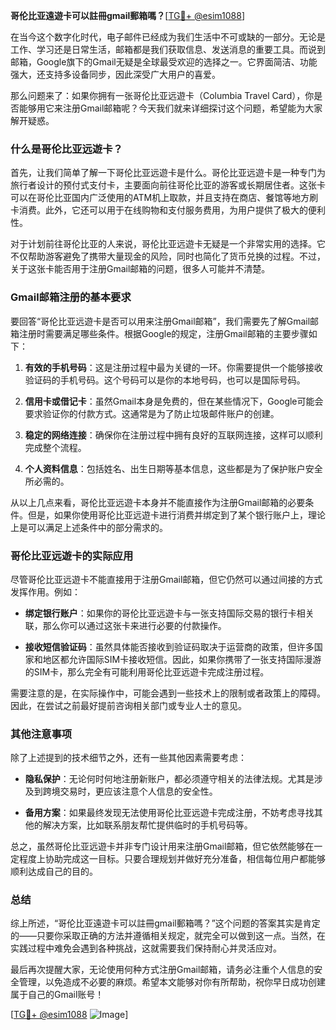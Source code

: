 **哥伦比亚遠遊卡可以註冊gmail郵箱嗎？**[[TG💪+ @esim1088](https://t.me/s/esim1088)]

在当今这个数字化时代，电子邮件已经成为我们生活中不可或缺的一部分。无论是工作、学习还是日常生活，邮箱都是我们获取信息、发送消息的重要工具。而说到邮箱，Google旗下的Gmail无疑是全球最受欢迎的选择之一。它界面简洁、功能强大，还支持多设备同步，因此深受广大用户的喜爱。

那么问题来了：如果你拥有一张哥伦比亚远遊卡（Columbia Travel Card），你是否能够用它来注册Gmail邮箱呢？今天我们就来详细探讨这个问题，希望能为大家解开疑惑。

### 什么是哥伦比亚远遊卡？

首先，让我们简单了解一下哥伦比亚远遊卡是什么。哥伦比亚远遊卡是一种专门为旅行者设计的预付式支付卡，主要面向前往哥伦比亚的游客或长期居住者。这张卡可以在哥伦比亚国内广泛使用的ATM机上取款，并且支持在商店、餐馆等地方刷卡消费。此外，它还可以用于在线购物和支付服务费用，为用户提供了极大的便利性。

对于计划前往哥伦比亚的人来说，哥伦比亚远遊卡无疑是一个非常实用的选择。它不仅帮助游客避免了携带大量现金的风险，同时也简化了货币兑换的过程。不过，关于这张卡能否用于注册Gmail邮箱的问题，很多人可能并不清楚。

### Gmail邮箱注册的基本要求

要回答“哥伦比亚远遊卡是否可以用来注册Gmail邮箱”，我们需要先了解Gmail邮箱注册时需要满足哪些条件。根据Google的规定，注册Gmail邮箱的主要步骤如下：

1. **有效的手机号码**：这是注册过程中最为关键的一环。你需要提供一个能够接收验证码的手机号码。这个号码可以是你的本地号码，也可以是国际号码。
   
2. **信用卡或借记卡**：虽然Gmail本身是免费的，但在某些情况下，Google可能会要求验证你的付款方式。这通常是为了防止垃圾邮件账户的创建。

3. **稳定的网络连接**：确保你在注册过程中拥有良好的互联网连接，这样可以顺利完成整个流程。

4. **个人资料信息**：包括姓名、出生日期等基本信息，这些都是为了保护账户安全所必需的。

从以上几点来看，哥伦比亚远遊卡本身并不能直接作为注册Gmail邮箱的必要条件。但是，如果你使用哥伦比亚远遊卡进行消费并绑定到了某个银行账户上，理论上是可以满足上述条件中的部分需求的。

### 哥伦比亚远遊卡的实际应用

尽管哥伦比亚远遊卡不能直接用于注册Gmail邮箱，但它仍然可以通过间接的方式发挥作用。例如：

- **绑定银行账户**：如果你的哥伦比亚远遊卡与一张支持国际交易的银行卡相关联，那么你可以通过这张卡来进行必要的付款操作。
  
- **接收短信验证码**：虽然具体能否接收到验证码取决于运营商的政策，但许多国家和地区都允许国际SIM卡接收短信。因此，如果你携带了一张支持国际漫游的SIM卡，那么完全有可能利用哥伦比亚远遊卡完成注册过程。

需要注意的是，在实际操作中，可能会遇到一些技术上的限制或者政策上的障碍。因此，在尝试之前最好提前咨询相关部门或专业人士的意见。

### 其他注意事项

除了上述提到的技术细节之外，还有一些其他因素需要考虑：

- **隐私保护**：无论何时何地注册新账户，都必须遵守相关的法律法规。尤其是涉及到跨境交易时，更应该注意个人信息的安全性。

- **备用方案**：如果最终发现无法使用哥伦比亚远遊卡完成注册，不妨考虑寻找其他的解决方案，比如联系朋友帮忙提供临时的手机号码等。

总之，虽然哥伦比亚远遊卡并非专门设计用来注册Gmail邮箱，但它依然能够在一定程度上协助完成这一目标。只要合理规划并做好充分准备，相信每位用户都能够顺利达成自己的目的。

### 总结

综上所述，“哥伦比亚遠遊卡可以註冊gmail郵箱嗎？”这个问题的答案其实是肯定的——只要你采取正确的方法并遵循相关规定，就完全可以做到这一点。当然，在实践过程中难免会遇到各种挑战，这就需要我们保持耐心并灵活应对。

最后再次提醒大家，无论使用何种方式注册Gmail邮箱，请务必注重个人信息的安全管理，以免造成不必要的麻烦。希望本文能够对你有所帮助，祝你早日成功创建属于自己的Gmail账号！

[[TG💪+ @esim1088](https://t.me/s/esim1088) ![Image](https://i.postimg.cc/4NQfJmqS/Snipaste-2025-05-13-00-14-12.png)]